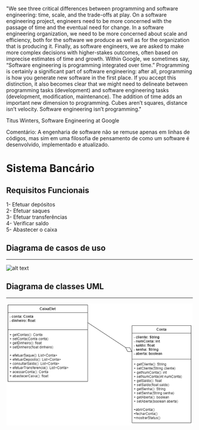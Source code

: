
"We see three critical differences between programming and software engineering: time, scale, and the trade-offs at play. On a software engineering project, engineers need to be more concerned with the passage of time and the eventual need for change. In a software engineering organization, we need to be more concerned about scale and efficiency, both for the software we produce as well as for the organization that is producing it. Finally, as software engineers, we are asked to make more complex decisions with higher-stakes outcomes, often based on imprecise estimates of time and growth. Within Google, we sometimes say, “Software engineering is programming integrated over time.” Programming is certainly a significant part of software engineering: after all, programming is how you generate new software in the first place. If you accept this distinction, it also becomes clear that we might need to delineate between programming tasks (development) and software engineering tasks (development, modification, maintenance). The addition of time adds an important new dimension to programming. Cubes aren’t squares, distance isn’t velocity. Software engineering isn’t programming."

Titus Winters, Software Engineering at Google

Comentário:
A engenharia de software não se remuse apenas em linhas de códigos, mas sim em uma filosofia de pensamento de como um software é desenvolvido, implementado e atualizado.

# Sistema Bancário
## Requisitos Funcionais<br>
1- Efetuar depósitos<br>
2- Efetuar saques<br>
3- Efetuar transferências<br>
4- Verificar saldo<br>
5- Abastecer o caixa

## Diagrama de casos de uso<br>
------------------------------------------------------------------------------------------------------------------------------------------------------------------------
![alt text]()

## Diagrama de classes UML<br>
------------------------------------------------------------------------------------------------------------------------------------------------------------------------
![alt text](https://github.com/CarlosTorres2305/Bertoti/blob/main/Engenharia%20de%20software/classes2.1.drawio.png)
